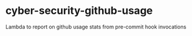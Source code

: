 # cyber-security-github-usage
Lambda to report on github usage stats from pre-commit hook invocations
